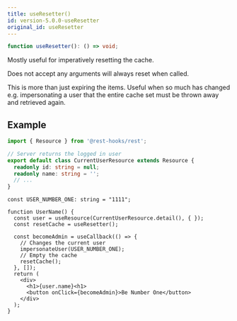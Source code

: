 ```yaml
---
title: useResetter()
id: version-5.0.0-useResetter
original_id: useResetter
---
```


```typescript
function useResetter(): () => void;
```

Mostly useful for imperatively resetting the cache.

Does not accept any arguments will always reset when called.

This is more than just expiring the items.  Useful when so much has changed
e.g. impersonating a user that the entire cache set must be thrown away and
retrieved again.

## Example

```typescript
import { Resource } from '@rest-hooks/rest';

// Server returns the logged in user
export default class CurrentUserResource extends Resource {
  readonly id: string = null;
  readonly name: string = '';
  // ...
}
```

```tsx
const USER_NUMBER_ONE: string = "1111";

function UserName() {
  const user = useResource(CurrentUserResource.detail(), { });
  const resetCache = useResetter();

  const becomeAdmin = useCallback(() => {
    // Changes the current user
    impersonateUser(USER_NUMBER_ONE);
    // Empty the cache
    resetCache();
  }, []);
  return (
    <div>
      <h1>{user.name}<h1>
      <button onClick={becomeAdmin}>Be Number One</button>
    </div>
  );
}
```

